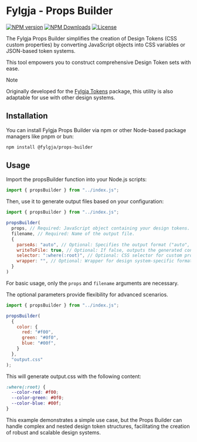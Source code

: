 # Fylgja - Props Builder

[![NPM version](https://img.shields.io/npm/v/@fylgja/props-builder)](https://www.npmjs.com/package/@fylgja/props-builder)
[![NPM Downloads](https://img.shields.io/npm/dt/%40fylgja%2Fprops-builder)](https://www.npmjs.com/package/@fylgja/props-builder)
[![License](https://img.shields.io/github/license/fylgja/fylgja?color=%23234)](https://github.com/fylgja/fylgja/blob/main/LICENSE)

The Fylgja Props Builder simplifies the creation of Design Tokens (CSS custom properties)
by converting JavaScript objects into CSS variables or JSON-based token systems.

This tool empowers you to construct comprehensive Design Token sets with ease.

> [!Note]
> Originally developed for the [Fylgja Tokens](https://fylgja.dev/library/tokens) package,
> this utility is also adaptable for use with other design systems.

## Installation

You can install Fylgja Props Builder via npm or other Node-based package managers like pnpm or bun:

```bash
npm install @fylgja/props-builder
```

## Usage

Import the propsBuilder function into your Node.js scripts:

```js
import { propsBuilder } from "../index.js";
```

Then, use it to generate output files based on your configuration:

```js
import { propsBuilder } from "../index.js";

propsBuilder(
  props, // Required: JavaScript object containing your design tokens.
  filename, // Required: Name of the output file.
  {
    parseAs: "auto", // Optional: Specifies the output format ("auto", "css", "json"). Defaults to "auto" (determined by file extension).
    writeToFile: true, // Optional: If false, outputs the generated content to the console. Defaults to true.
    selector: ":where(:root)", // Optional: CSS selector for custom property declarations (CSS output only).
    wrapper: "", // Optional: Wrapper for design system-specific formatting (e.g., Figma).
  }
)
```

For basic usage, only the `props` and `filename` arguments are necessary.

The optional parameters provide flexibility for advanced scenarios.

```js
import { propsBuilder } from "../index.js";

propsBuilder(
  {
    color: {
      red: "#f00",
      green: "#0f0",
      blue: "#00f",
    }
  },
  "output.css"
);
```

This will generate output.css with the following content:

```css
:where(:root) {
  --color-red: #f00;
  --color-green: #0f0;
  --color-blue: #00f;
}
```

This example demonstrates a simple use case,
but the Props Builder can handle complex and nested design token structures,
facilitating the creation of robust and scalable design systems.
